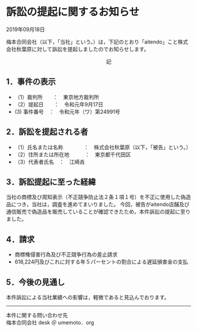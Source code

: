 # 訴訟の提起に関するお知らせ
2019年09月18日

梅本合同会社（以下，「当社」という。）は，下記のとおり「aitendo」こと株式会社秋葉原に対して訴訟を提起しましたのでお知らせします。

<div style="text-align: center;"> 　　　　記　　　　 </div>

## 1．事件の表示
 - （1）裁判所　　：　東京地方裁判所
 - （2）提起日　　：　令和元年9月17日
 -  (3) 事件番号　：　令和元年（ワ）第24991号

## 2．訴訟を提起される者
 - （1）氏名または名称　　　　：　株式会社秋葉原（以下，「被告」という。）
 - （2）住所または所在地　　　：　東京都千代田区
 - （3）代表者氏名　：　江崎垚

## 3．訴訟提起に至った経緯
当社の商標及び周知表示（不正競争防止法２条１項１号）を不正に使用した偽造品につき，当社は，調査を進めてまいりました。
今回，被告がaitendo店舗及び通信販売で偽造品を販売していることが確認できたため，本件訴訟の提起に至りました。

## 4．請求
 - 商標権侵害行為及び不正競争行為の差止請求
 - 618,224円及びこれに対する年５パーセントの割合による遅延損害金の支払

## 5．今後の見通し
本件訴訟による当社業績への影響は，軽微であると見込んでおります。

-----------------
 本件に関する問い合わせ先           
 梅本合同会社 desk ＠ umemoto．org 
